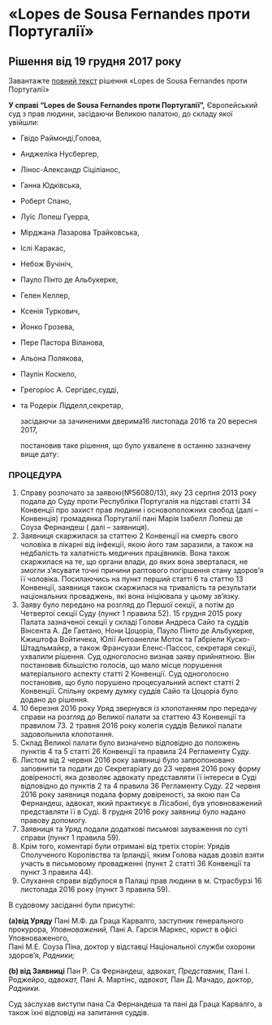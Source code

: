 # «Lopes de Sousa Fernandes проти Португалії»

## Рішення від 19 грудня 2017 року

Завантажте [повний текст](https://github.com/EducationalEra/hrights/tree/074987dc9b7a25cbe07b11db60eef1e48a6109fb/2/CASE_OF_LOPES_DE_SOUSA_FERNANDES_v._PORTUGAL_ukr.pdf) рішення «Lopes de Sousa Fernandes проти Португалії»

**У справі “Lopes de Sousa Fernandes проти Португалії”,** Європейський суд з прав людини, засідаючи Великою палатою, до складу якої увійшли:

* Гвідо Раймонді,Голова,
* Анджеліка Нусбергер,
* Лінос-Александр Сіціліанос,
* Ганна Юдківська,
* Роберт Спано,
* Луїс Лопеш Гуерра,
* Мірджана Лазарова Трайковська,
* Іслі Каракас,
* Небож Вучініч,
* Пауло Пінто де Альбукерке,
* Гелен Келлер,
* Ксенія Туркович,
* Йонко Грозева,
* Пере Пастора Віланова,
* Альона Полякова,
* Паулін Коскело,
* Грегоріос А. Сергідес,судді,
* та Родерік Лідделл,секретар,

  засідаючи за зачиненими дверима16 листопада 2016 та 20 вересня 2017,

  постановив таке рішення, що було ухвалене в останню зазначену вище дату:

### ПРОЦЕДУРА

1. Справу розпочато за заявою\(№56080/13\), яку 23 серпня 2013 року подала до Суду проти Республіки Португалія на підставі статті 34 Конвенції про захист прав людини і основоположних свобод \(далі – Конвенція\) громадянка Португалії пані Марія Ізабелл Лопеш де Соуза Фернандеш \( далі – заявниця\).
2. Заявниця скаржилася за статтею 2 Конвенції на смерть свого чоловіка в лікарні від інфекції, якою його там заразили, а також на недбалість та халатність медичних працівників. Вона також скаржилася на те, що органи влади, до яких вона зверталася, не змогли з’ясувати точні причини раптового погіршення стану здоров’я її чоловіка. Посилаючись на пункт перший статті 6 та статтю 13 Конвенції, заявниця також скаржилася на тривалість та результати національних проваджень, які вона ініціювала у цьому зв’язку. 
3. Заяву було передано на розгляд до Першої секції, а потім до Четвертої секції Суду \(пункт 1 правила 52\). 15 грудня 2015 року Палата зазначеної секції у складі Голови Андреса Сайо та суддів Вінсента А. Де Гаетано, Нони Цоцоріа, Пауло Пінто де Альбукерке, Кжиштофа Войтичека, Юлії Антоанелли Моток та Габріели Куско-Штадльмайєр, а також Франсуази Еленс-Пассос, секретаря секції, ухвалили рішення. Суд одноголосно визнав заяву прийнятною. Він постановив більшістю голосів, що мало місце порушення матеріального аспекту статті 2 Конвенції. Суд одноголосно постановив, що було порушено процесуальний аспект статті 2 Конвенції. Спільну окрему думку суддів Сайо та Цоцоріа було додано до рішення.
4. 10 березня 2016 року Уряд звернувся із клопотанням про передачу справи на розгляд до Великої палати за статтею 43 Конвенції та правилом 73. 2 травня 2016 року колегія суддів Великої палати задовольнила клопотання.
5. Склад Великої палати було визначено відповідно до положень пунктів 4 та 5 статті 26 Конвенції та правила 24 Регламенту Суду.
6. Листом від 2 червня 2016 року заявниці було запропоновано заповнити та подати до Секретаріату до 23 червня 2016 року форму довіреності, яка дозволяє адвокату представляти її інтереси в Суді відповідно до пунктів 2 та 4 правила 36 Регламенту Суду. 22 червня 2016 року заявниця подала форму довіреності, за якою пан Са Фернандеш, адвокат, який практикує в Лісабоні, був уповноважений представляти її в Суді. 8 грудня 2016 року заявниці було надано правову допомогу.
7. Заявниця та Уряд подали додаткові письмові зауваження по суті справи \(пункт 1 правила 59\).
8. Крім того, коментарі були отримані від третіх сторін: Урядів Сполученого Королівства та Ірландії, яким Голова надав дозвіл взяти участь в письмовому провадженні \(пункт 2 статті 36 Конвенції та пункт 3 правила 44\).
9. Слухання справи відбулося в Палаці прав людини в м. Страсбурзі 16 листопада 2016 року \(пункт 3 правила 59\).

В судовому засіданні були присутні:

**\(a\)від Уряду** Пані М.Ф. да Граца Карвалго, заступник генерального прокурора, _Уповноважений,_ Пані А. Гарсія Маркес, юрист в офісі Уповноваженого,  
Пані М.Е. Соуза Піна, доктор у відставці Національної служби охорони здоров’я, _Радники;_

**\(b\) від Заявниці** Пан Р. Са Фернандеш, адвокат, _Представник,_ Пані I. Роджейро, _адвокат,_ Пані A. Мартінс, _адвокат,_ Пан Д. Mачадо, доктор, _Радники._

Суд заслухав виступи пана Са Фернандеша та пані да Граца Карвалго, а також їхні відповіді на запитання суддів.

